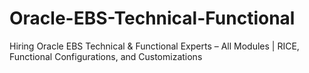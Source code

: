 # Oracle-EBS-Technical-Functional
Hiring Oracle EBS Technical &amp; Functional Experts – All Modules | RICE, Functional Configurations, and Customizations
